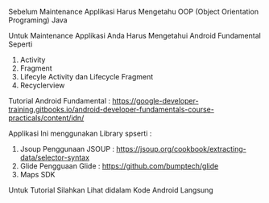 Sebelum Maintenance Applikasi Harus Mengetahu OOP (Object Orientation Programing) Java


Untuk Maintenance Applikasi Anda Harus Mengetahui Android Fundamental Seperti 
  1. Activity
  2. Fragment
  3. Lifecyle Activity dan Lifecycle Fragment
  4. Recyclerview
  
Tutorial Android Fundamental : https://google-developer-training.gitbooks.io/android-developer-fundamentals-course-practicals/content/idn/


Applikasi Ini menggunakan Library spserti :
  1. Jsoup
      Penggunaan JSOUP : https://jsoup.org/cookbook/extracting-data/selector-syntax
  2. Glide
      Pengguaan Glide : https://github.com/bumptech/glide
  3. Maps SDK


Untuk Tutorial Silahkan Lihat didalam Kode Android Langsung

